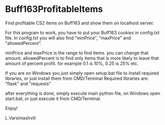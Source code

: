 # Buff163ProfitableItems
Find profitable CS2 items on Buff163 and show them on localhost server.

For this program to work, you have to put your Buff163 cookies in config.txt file.
In config.txt you will also find "minPrice", "maxPrice" and "allowedPercent".

minPrice and maxPrice is the range to find items. you can change that amount.
allowedPercent is to find only items that is more likely to leave that amount of percent profit. for example 0.1 is 10%, 0.25 is 25% etc.

If you are on Windows you just simply open setup.bat file to install required libraries, or just install them from CMD/Terminal
Required libraries are: "flask" and "requests"

after everything is done, simply execute main python file, on Windows open start.bat, or just execute it from CMD/Terminal.

Enjoy!

L.Varsimashvili
